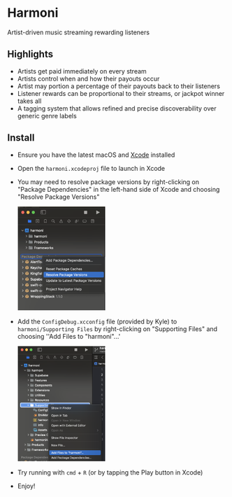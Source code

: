 # Harmoni
Artist-driven music streaming rewarding listeners

## Highlights
* Artists get paid immediately on every stream
* Artists control when and how their payouts occur
* Artist may portion a percentage of their payouts back to their listeners
* Listener rewards can be proportional to their streams, or jackpot winner takes all
* A tagging system that allows refined and precise discoverability over generic genre labels

## Install
* Ensure you have the latest macOS and [Xcode](https://developer.apple.com/xcode/) installed
* Open the `harmoni.xcodeproj` file to launch in Xcode
* You may need to resolve package versions by right-clicking on "Package Dependencies"  in the left-hand side of Xcode and choosing "Resolve Package Versions"

  <img src="./img/resolvePackages.png" alt="Resolve Package Versions" width="200"/>
* Add the `ConfigDebug.xcconfig` file (provided by Kyle) to `harmoni/Supporting Files` by right-clicking on 	"Supporting Files" and choosing ''Add Files to "harmoni"...'

  <img src="./img/addFiles.png" alt="Add Files" width="200"/>
* Try running with `cmd` + `R` (or by tapping the Play button in Xcode)
* Enjoy!